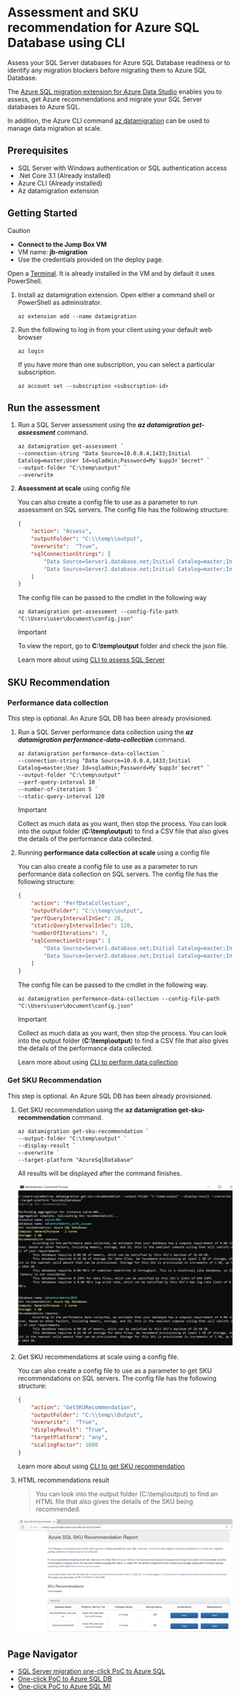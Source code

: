 # Assessment and SKU recommendation for Azure SQL Database using CLI

Assess your SQL Server databases for Azure SQL Database readiness or to identify any migration blockers before migrating them to Azure SQL Database.

The [Azure SQL migration extension for Azure Data Studio](https://learn.microsoft.com/en-us/sql/azure-data-studio/extensions/azure-sql-migration-extension?view=sql-server-ver16) enables you to assess, get Azure recommendations and migrate your SQL Server databases to Azure SQL.

In addition, the Azure CLI command [az datamigration](https://learn.microsoft.com/en-us/cli/azure/datamigration?view=azure-cli-latest) can be used to manage data migration at scale.

## Prerequisites

- SQL Server with Windows authentication or SQL authentication access
- .Net Core 3.1 (Already installed)
- Azure CLI (Already installed)
- Az datamigration extension

## Getting Started

>[!CAUTION]
>
> - **Connect to the Jump Box VM**
> - VM name: **jb-migration**
> - Use the credentials provided on the deploy page.

Open a [Terminal](https://apps.microsoft.com/store/detail/windows-terminal/9N0DX20HK701?hl=en-us&gl=us). It is already installed in the VM and by default it uses PowerShell.

1. Install az datamigration extension. Open either a command shell or PowerShell as administrator.

    ```azurecli
    az extension add --name datamigration
    ```

2. Run the following to log in from your client using your default web browser

    ```azurecli
    az login
    ```

    If you have more than one subscription, you can select a particular subscription.

    ```azurecli
    az account set --subscription <subscription-id>
    ```

## Run the assessment

1. Run a SQL Server assessment using the ***az datamigration get-assessment*** command.

    ```azurecli
    az datamigration get-assessment `
    --connection-string "Data Source=10.0.0.4,1433;Initial Catalog=master;User Id=sqladmin;Password=My`$upp3r`$ecret" `
    --output-folder "C:\temp\output" `
    --overwrite
    ```

2. **Assessment at scale** using config file

    You can also create a config file to use as a parameter to run assessment on SQL servers. The config file has the following structure:

    ```json
    {
        "action": "Assess",
        "outputFolder": "C:\\temp\\output",
        "overwrite":  "True",
        "sqlConnectionStrings": [
            "Data Source=Server1.database.net;Initial Catalog=master;Integrated Security=True;",
            "Data Source=Server2.database.net;Initial Catalog=master;Integrated Security=True;"
        ]
    }
    ```

    The config file can be passed to the cmdlet in the following way

    ```azurecli
    az datamigration get-assessment --config-file-path "C:\Users\user\document\config.json"
    ```

    >[!IMPORTANT]
    > To view the report, go to **C:\temp\output** folder and check the json file.

    Learn more about using [CLI to assess SQL Server](https://github.com/Azure-Samples/data-migration-sql/blob/main/CLI/sql-server-assessment.md)

## SKU Recommendation

### Performance data collection

This step is optional. An Azure SQL DB has been already provisioned.

1. Run a SQL Server performance data collection using the ***az datamigration performance-data-collection*** command.

    ```azurecli
    az datamigration performance-data-collection `
    --connection-string "Data Source=10.0.0.4,1433;Initial Catalog=master;User Id=sqladmin;Password=My`$upp3r`$ecret" `
    --output-folder "C:\temp\output" `
    --perf-query-interval 10 `
    --number-of-iteration 5 `
    --static-query-interval 120
    ```

    >[!IMPORTANT]
    >
    > Collect as much data as you want, then stop the process.
    > You can look into the output folder (**C:\temp\output**) to find a CSV file that also gives the details of the performance data collected.

2. Running **performance data collection at scale** using a config file

    You can also create a config file to use as a parameter to run performance data collection on SQL servers.
    The config file has the following structure:

    ```json
    {
        "action": "PerfDataCollection",
        "outputFolder": "C:\\temp\\output",
        "perfQueryIntervalInSec": 20,
        "staticQueryIntervalInSec": 120,
        "numberOfIterations": 7,
        "sqlConnectionStrings": [
            "Data Source=Server1.database.net;Initial Catalog=master;Integrated Security=True;",
            "Data Source=Server2.database.net;Initial Catalog=master;Integrated Security=True;"
        ]
    }
    ```

    The config file can be passed to the cmdlet in the following way.

    ```azurecli
    az datamigration performance-data-collection --config-file-path "C:\Users\user\document\config.json"
    ```

    >[!IMPORTANT]
    >
    > Collect as much data as you want, then stop the process.
    > You can look into the output folder (**C:\temp\output**) to find a CSV file that also gives the details of the performance data collected.

    Learn more about using [CLI to perform data collection](https://github.com/Azure-Samples/data-migration-sql/blob/main/CLI/sql-server-sku-recommendation.md)

### Get SKU Recommendation

This step is optional. An Azure SQL DB has been already provisioned.

1. Get SKU recommendation using the **az datamigration get-sku-recommendation** command.

    ```azurecli
    az datamigration get-sku-recommendation `
    --output-folder "C:\temp\output" `
    --display-result `
    --overwrite `
    --target-platform "AzureSqlDatabase"
    ```

    All results will be displayed after the command finishes.

    ![sku-recommendation](/media/sqldb-sku-recommendation-cli.png)

2. Get SKU recommendations at scale using a config file.

    You can also create a config file to use as a parameter to get SKU recommendations on SQL servers. The config file has the following structure:

    ```json
    {
        "action": "GetSKURecommendation",
        "outputFolder": "C:\\temp\\Output",
        "overwrite":  "True",
        "displayResult": "True",
        "targetPlatform": "any",
        "scalingFactor": 1000
    }
    ```

    Learn more about using [CLI to get SKU recommendation](https://github.com/Azure-Samples/data-migration-sql/blob/main/CLI/sql-server-sku-recommendation.md#get-sku-recommendation-though-console-parameters)

3. HTML recommendations result

    > You can look into the output folder (C:\temp\output) to find an HTML file that also gives the details of the SKU being recommended.

    ![sku-recommendation-html](../../../media/sqldb-sku-recommendation-html.png)

## Page Navigator

- [SQL Server migration one-click PoC to Azure SQL](../../../README.md)
- [One-click PoC to Azure SQL DB](../../../AzureSQLDB/deploy/README.md)
- [One-click PoC to Azure SQL MI](../../../AzureSQLMI/deploy/README.md)
